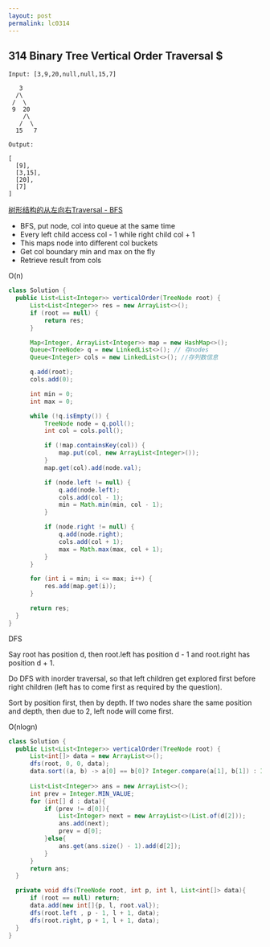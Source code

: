 ```yaml
---
layout: post
permalink: lc0314 
---
```


## 314 Binary Tree Vertical Order Traversal $

```text
Input: [3,9,20,null,null,15,7]

   3
  /\
 /  \
 9  20
    /\
   /  \
  15   7 

Output:

[
  [9],
  [3,15],
  [20],
  [7]
]
```

[树形结构的从左向右Traversal - BFS](https://leetcode.com/problems/binary-tree-vertical-order-traversal/discuss/76401/5ms-Java-Clean-Solution)

* BFS, put node, col into queue at the same time
* Every left child access col - 1 while right child col + 1
* This maps node into different col buckets
* Get col boundary min and max on the fly
* Retrieve result from cols

O(n)
  ```java
  class Solution {
    public List<List<Integer>> verticalOrder(TreeNode root) {
        List<List<Integer>> res = new ArrayList<>();
        if (root == null) {
            return res;
        }

        Map<Integer, ArrayList<Integer>> map = new HashMap<>();
        Queue<TreeNode> q = new LinkedList<>(); // 存nodes
        Queue<Integer> cols = new LinkedList<>(); //存列数信息

        q.add(root); 
        cols.add(0);

        int min = 0;
        int max = 0;

        while (!q.isEmpty()) {
            TreeNode node = q.poll();
            int col = cols.poll();

            if (!map.containsKey(col)) {
                map.put(col, new ArrayList<Integer>());
            }
            map.get(col).add(node.val);

            if (node.left != null) {
                q.add(node.left); 
                cols.add(col - 1);
                min = Math.min(min, col - 1);
            }

            if (node.right != null) {
                q.add(node.right);
                cols.add(col + 1);
                max = Math.max(max, col + 1);
            }
        }

        for (int i = min; i <= max; i++) {
            res.add(map.get(i));
        }

        return res;
    }
  }
  ```

DFS

Say root has position d, then root.left has position d - 1 and root.right has position d + 1.

Do DFS with inorder traversal, so that left children get explored first before right children (left has to come first as required by the question).

Sort by position first, then by depth. If two nodes share the same position and depth, then due to 2, left node will come first.

O(nlogn)

  ```java
class Solution {
    public List<List<Integer>> verticalOrder(TreeNode root) {
        List<int[]> data = new ArrayList<>();
        dfs(root, 0, 0, data);
        data.sort((a, b) -> a[0] == b[0]? Integer.compare(a[1], b[1]) : Integer.compare(a[0], b[0]));
        
        List<List<Integer>> ans = new ArrayList<>();
        int prev = Integer.MIN_VALUE;
        for (int[] d : data){
            if (prev != d[0]){
                List<Integer> next = new ArrayList<>(List.of(d[2]));
                ans.add(next);
                prev = d[0];
            }else{
                ans.get(ans.size() - 1).add(d[2]);
            }
        }
        return ans;
    }

    private void dfs(TreeNode root, int p, int l, List<int[]> data){
        if (root == null) return;
        data.add(new int[]{p, l, root.val});
        dfs(root.left , p - 1, l + 1, data);
        dfs(root.right, p + 1, l + 1, data);
    }
}
  ```